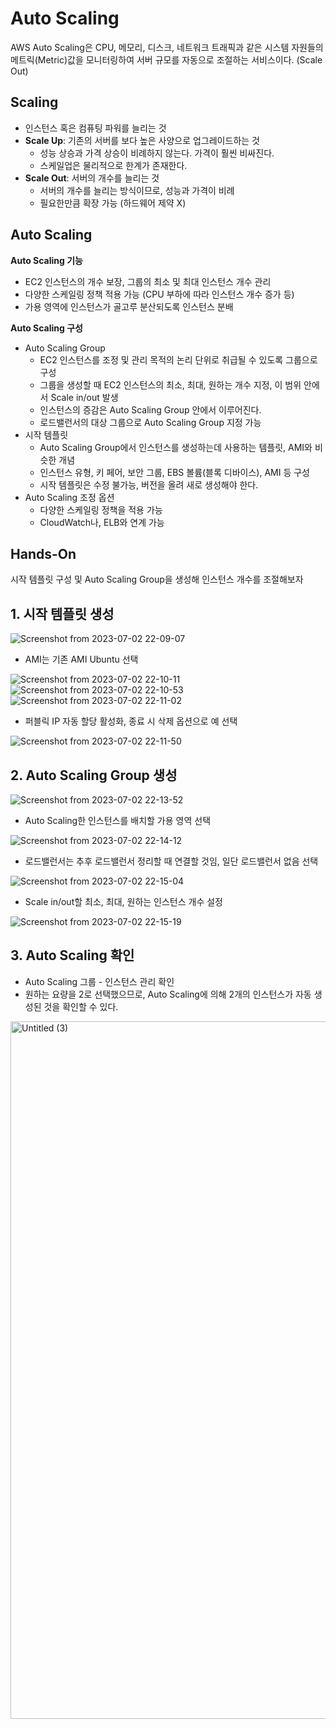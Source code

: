 # Auto Scaling
AWS Auto Scaling은 CPU, 메모리, 디스크, 네트워크 트래픽과 같은 시스템 자원들의 메트릭(Metric)값을 모니터링하여 서버 규모를 자동으로 조절하는 서비스이다. (Scale Out)

## Scaling
* 인스턴스 혹은 컴퓨팅 파워를 늘리는 것
* **Scale Up**: 기존의 서버를 보다 높은 사양으로 업그레이드하는 것
  * 성능 상승과 가격 상승이 비례하지 않는다. 가격이 훨씬 비싸진다.
  * 스케일업은 물리적으로 한계가 존재한다. 
* **Scale Out**: 서버의 개수를 늘리는 것
  * 서버의 개수를 늘리는 방식이므로, 성능과 가격이 비례
  * 필요한만큼 확장 가능 (하드웨어 제약 X)

## Auto Scaling
**Auto Scaling 기능**
* EC2 인스턴스의 개수 보장, 그룹의 최소 및 최대 인스턴스 개수 관리
* 다양한 스케일링 정책 적용 가능 (CPU 부하에 따라 인스턴스 개수 증가 등)
* 가용 영역에 인스턴스가 골고루 분산되도록 인스턴스 분배

**Auto Scaling 구성**
* Auto Scaling Group
  * EC2 인스턴스를 조정 및 관리 목적의 논리 단위로 취급될 수 있도록 그룹으로 구성
  * 그룹을 생성할 때 EC2 인스턴스의 최소, 최대, 원하는 개수 지정, 이 범위 안에서 Scale in/out 발생
  * 인스턴스의 증감은 Auto Scaling Group 안에서 이루어진다.
  * 로드밸런서의 대상 그룹으로 Auto Scaling Group 지정 가능
* 시작 템플릿
  * Auto Scaling Group에서 인스턴스를 생성하는데 사용하는 템플릿, AMI와 비슷한 개념
  * 인스턴스 유형, 키 페어, 보안 그룹, EBS 볼륨(블록 디바이스), AMI 등 구성
  * 시작 템플릿은 수정 불가능, 버전을 올려 새로 생성해야 한다.
* Auto Scaling 조정 옵션
  * 다양한 스케일링 정책을 적용 가능
  * CloudWatch나, ELB와 연계 가능
 
## Hands-On
시작 템플릿 구성 및 Auto Scaling Group을 생성해 인스턴스 개수를 조절해보자

## 1. 시작 템플릿 생성
![Screenshot from 2023-07-02 22-09-07](https://github.com/twoosky/TIL/assets/50009240/d5a70174-d0cf-446a-8c69-9005ed3601bd)
* AMI는 기존 AMI Ubuntu 선택

![Screenshot from 2023-07-02 22-10-11](https://github.com/twoosky/TIL/assets/50009240/a318a1dd-1782-484b-9e45-7520254f746b)
![Screenshot from 2023-07-02 22-10-53](https://github.com/twoosky/TIL/assets/50009240/2189cd8e-db21-480f-93f6-13f7ae2169c9)
![Screenshot from 2023-07-02 22-11-02](https://github.com/twoosky/TIL/assets/50009240/cb6af962-1cb4-4a4a-a455-484ca0f67c51)
* 퍼블릭 IP 자동 할당 활성화, 종료 시 삭제 옵션으로 예 선택

![Screenshot from 2023-07-02 22-11-50](https://github.com/twoosky/TIL/assets/50009240/5902fe07-076f-411b-8d26-543c8920ed04)

## 2. Auto Scaling Group 생성
![Screenshot from 2023-07-02 22-13-52](https://github.com/twoosky/TIL/assets/50009240/d646153a-6324-4389-8ccf-75d202a47e36)
* Auto Scaling한 인스턴스를 배치할 가용 영역 선택

![Screenshot from 2023-07-02 22-14-12](https://github.com/twoosky/TIL/assets/50009240/a9466da1-4c76-4077-9601-f103f9abd5d1)
* 로드밸런서는 추후 로드밸런서 정리할 때 연결할 것임, 일단 로드밸런서 없음 선택

![Screenshot from 2023-07-02 22-15-04](https://github.com/twoosky/TIL/assets/50009240/5f617344-d659-4250-8e74-cd08d99be299)
* Scale in/out할 최소, 최대, 원하는 인스턴스 개수 설정

![Screenshot from 2023-07-02 22-15-19](https://github.com/twoosky/TIL/assets/50009240/1ad84118-7448-44b2-a95e-f7b7316ca0a9)

## 3. Auto Scaling 확인
* Auto Scaling 그룹 - 인스턴스 관리 확인
* 원하는 요량을 2로 선택했으므로, Auto Scaling에 의해 2개의 인스턴스가 자동 생성된 것을 확인할 수 있다.
<img width="1116" alt="Untitled (3)" src="https://github.com/twoosky/TIL/assets/50009240/e5be0dfd-bc13-48ea-b363-6b6c3ad6d9dd">
